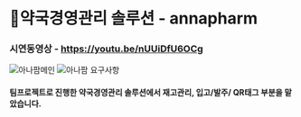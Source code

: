 # 💊약국경영관리 솔루션 - annapharm
### 시연동영상 - https://youtu.be/nUUiDfU6OCg
![아나팜메인](https://user-images.githubusercontent.com/88873901/185515340-dbc50a54-d15b-4968-be5c-75175cdee7ce.JPG)
![아나팜 요구사항](https://user-images.githubusercontent.com/88873901/185773406-c544d421-0d8f-4fb2-9b98-63c23f0fe216.PNG)
#### 팀프로젝트로 진행한 약국경영관리 솔루션에서 재고관리, 입고/발주/ QR태그 부분을 맡았습니다. 
